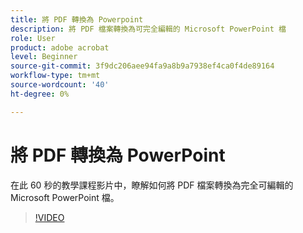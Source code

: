 ```yaml
---
title: 將 PDF 轉換為 Powerpoint
description: 將 PDF 檔案轉換為可完全編輯的 Microsoft PowerPoint 檔
role: User
product: adobe acrobat
level: Beginner
source-git-commit: 3f9dc206aee94fa9a8b9a7938ef4ca0f4de89164
workflow-type: tm+mt
source-wordcount: '40'
ht-degree: 0%

---
```


# 將 PDF 轉換為 PowerPoint

在此 60 秒的教學課程影片中，瞭解如何將 PDF 檔案轉換為完全可編輯的 Microsoft PowerPoint 檔。

>[!VIDEO](https://video.tv.adobe.com/v/342629?quality=12&learn=on&hidetitle=true)
